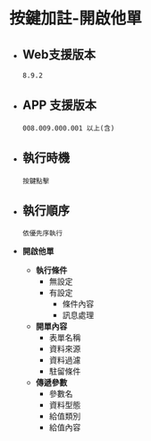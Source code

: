 # 按鍵加註-開啟他單

* ## Web支援版本
  
      8.9.2

* ## APP 支援版本

      008.009.000.001 以上(含)

* ## 執行時機

      按鍵點擊

* ## 執行順序

      依優先序執行

* __開啟他單__
  * __執行條件__
    * 無設定
    * 有設定
      * 條件內容
      * 訊息處理
  * __開單內容__
    * 表單名稱
    * 資料來源
    * 資料過濾
    * 駐留條件
  * __傳遞參數__
    * 參數名
    * 資料型態
    * 給值類別
    * 給值內容
